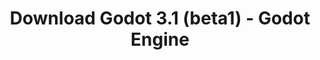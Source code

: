 ---
# Generated by /tools/generators/src/download_archive_generator !!! do not edit by hand !!!
title: 'Download Godot 3.1 (beta1) - Godot Engine'
type: 'download/archive'
name: '3.1'
flavor: 'beta1'
release_date: '2019-01-08T02:00:00-00:00'
release_notes: 'article/dev-snapshot-godot-3-1-beta-1/'
primaryPlatforms:
  - 'android.apk'
  - 'linux.64'
  - 'macos.universal'
  - 'windows.64'
  - 'linux_server.headless.64'
  - 'web'
  - 'templates'
links:
  android.apk:
    name: 'android.apk'
    title: 'Android'
    caption: 'Universal APK (ARM64 + ARMv7 + x86_64 + x86)'
    tags:
      - 'APK download'
      - 'ARM64/v7'
      - 'x86 (64 & 32 bit)'
    hosts:
      github_builds:
        regular: 'https://github.com/godotengine/godot-builds/releases/download/3.1-beta1/Godot_v3.1-beta1_android_editor.apk'
        mono: '#'
      github:
        regular: 'https://github.com/godotengine/godot/releases/download/3.1-beta1/Godot_v3.1-beta1_android_editor.apk'
        mono: '#'
  linux.64:
    name: 'linux.64'
    title: 'Linux'
    caption: 'Standard (x86_64)'
    tags:
      - '64 bit'
    hosts:
      github_builds:
        regular: 'https://github.com/godotengine/godot-builds/releases/download/3.1-beta1/Godot_v3.1-beta1_x11.64.zip'
        mono: 'https://github.com/godotengine/godot-builds/releases/download/3.1-beta1/Godot_v3.1-beta1_mono_x11_64.zip'
      github:
        regular: 'https://github.com/godotengine/godot/releases/download/3.1-beta1/Godot_v3.1-beta1_x11.64.zip'
        mono: 'https://github.com/godotengine/godot/releases/download/3.1-beta1/Godot_v3.1-beta1_mono_x11_64.zip'
  macos.universal:
    name: 'macos.universal'
    title: 'macOS'
    caption: 'Universal (x86_64 + Apple Silicon)'
    tags:
      - 'Intel/Apple Silicon'
      - '64 bit'
    hosts:
      github_builds:
        regular: 'https://github.com/godotengine/godot-builds/releases/download/3.1-beta1/Godot_v3.1-beta1_osx.universal.zip'
        mono: 'https://github.com/godotengine/godot-builds/releases/download/3.1-beta1/Godot_v3.1-beta1_mono_osx.universal.zip'
      github:
        regular: 'https://github.com/godotengine/godot/releases/download/3.1-beta1/Godot_v3.1-beta1_osx.universal.zip'
        mono: 'https://github.com/godotengine/godot/releases/download/3.1-beta1/Godot_v3.1-beta1_mono_osx.universal.zip'
  windows.64:
    name: 'windows.64'
    title: 'Windows'
    caption: 'Standard (x86_64)'
    tags:
      - '64 bit'
    hosts:
      github_builds:
        regular: 'https://github.com/godotengine/godot-builds/releases/download/3.1-beta1/Godot_v3.1-beta1_win64.exe.zip'
        mono: 'https://github.com/godotengine/godot-builds/releases/download/3.1-beta1/Godot_v3.1-beta1_mono_win64.zip'
      github:
        regular: 'https://github.com/godotengine/godot/releases/download/3.1-beta1/Godot_v3.1-beta1_win64.exe.zip'
        mono: 'https://github.com/godotengine/godot/releases/download/3.1-beta1/Godot_v3.1-beta1_mono_win64.zip'
  linux_server.headless.64:
    name: 'linux_server.headless.64'
    title: 'Linux Server'
    caption: 'Headless (x86_64)'
    tags:
      - '64 bit'
      - 'Headless'
    hosts:
      github_builds:
        regular: 'https://github.com/godotengine/godot-builds/releases/download/3.1-beta1/Godot_v3.1-beta1_linux_headless.64.zip'
        mono: 'https://github.com/godotengine/godot-builds/releases/download/3.1-beta1/Godot_v3.1-beta1_mono_linux_headless_64.zip'
      github:
        regular: 'https://github.com/godotengine/godot/releases/download/3.1-beta1/Godot_v3.1-beta1_linux_headless.64.zip'
        mono: 'https://github.com/godotengine/godot/releases/download/3.1-beta1/Godot_v3.1-beta1_mono_linux_headless_64.zip'
  web:
    name: 'web'
    title: 'Web editor'
    caption: ''
    tags:
      - 'Self-hosted'
      - 'Cross-platform'
    hosts:
      github_builds:
        regular: 'https://github.com/godotengine/godot-builds/releases/download/3.1-beta1/Godot_v3.1-beta1_web_editor.zip'
        mono: '#'
      github:
        regular: 'https://github.com/godotengine/godot/releases/download/3.1-beta1/Godot_v3.1-beta1_web_editor.zip'
        mono: '#'
  linux.32:
    name: 'linux.32'
    title: 'Linux'
    caption: 'Standard (x86)'
    tags:
      - '32 bit'
    hosts:
      github_builds:
        regular: 'https://github.com/godotengine/godot-builds/releases/download/3.1-beta1/Godot_v3.1-beta1_x11.32.zip'
        mono: 'https://github.com/godotengine/godot-builds/releases/download/3.1-beta1/Godot_v3.1-beta1_mono_x11_32.zip'
      github:
        regular: 'https://github.com/godotengine/godot/releases/download/3.1-beta1/Godot_v3.1-beta1_x11.32.zip'
        mono: 'https://github.com/godotengine/godot/releases/download/3.1-beta1/Godot_v3.1-beta1_mono_x11_32.zip'
  windows.32:
    name: 'windows.32'
    title: 'Windows'
    caption: 'Standard (x86)'
    tags:
      - '32 bit'
    hosts:
      github_builds:
        regular: 'https://github.com/godotengine/godot-builds/releases/download/3.1-beta1/Godot_v3.1-beta1_win32.exe.zip'
        mono: 'https://github.com/godotengine/godot-builds/releases/download/3.1-beta1/Godot_v3.1-beta1_mono_win32.zip'
      github:
        regular: 'https://github.com/godotengine/godot/releases/download/3.1-beta1/Godot_v3.1-beta1_win32.exe.zip'
        mono: 'https://github.com/godotengine/godot/releases/download/3.1-beta1/Godot_v3.1-beta1_mono_win32.zip'
  linux_server.64:
    name: 'linux_server.64'
    title: 'Linux Server'
    caption: 'Standard (x86_64)'
    tags:
      - '64 bit'
    hosts:
      github_builds:
        regular: 'https://github.com/godotengine/godot-builds/releases/download/3.1-beta1/Godot_v3.1-beta1_linux_server.64.zip'
        mono: 'https://github.com/godotengine/godot-builds/releases/download/3.1-beta1/Godot_v3.1-beta1_mono_linux_server_64.zip'
      github:
        regular: 'https://github.com/godotengine/godot/releases/download/3.1-beta1/Godot_v3.1-beta1_linux_server.64.zip'
        mono: 'https://github.com/godotengine/godot/releases/download/3.1-beta1/Godot_v3.1-beta1_mono_linux_server_64.zip'
  aar_library:
    name: 'aar_library'
    title: 'AAR library'
    caption: ''
    tags:
      - 'Android plugins'
      - 'Java'
      - 'Kotlin'
    hosts:
      github_builds:
        regular: 'https://github.com/godotengine/godot-builds/releases/download/3.1-beta1/godot-lib.3.1.beta1.release.aar'
        mono: 'https://github.com/godotengine/godot-builds/releases/download/3.1-beta1/godot-lib.3.1.beta1.mono.release.aar'
      github:
        regular: 'https://github.com/godotengine/godot/releases/download/3.1-beta1/godot-lib.3.1.beta1.release.aar'
        mono: 'https://github.com/godotengine/godot/releases/download/3.1-beta1/godot-lib.3.1.beta1.mono.release.aar'
  templates:
    name: 'templates'
    title: 'Export templates'
    caption: ''
    tags:
      - 'Used to export your games to all supported platforms'
    hosts:
      github_builds:
        regular: 'https://github.com/godotengine/godot-builds/releases/download/3.1-beta1/Godot_v3.1-beta1_export_templates.tpz'
        mono: 'https://github.com/godotengine/godot-builds/releases/download/3.1-beta1/Godot_v3.1-beta1_mono_export_templates.tpz'
      github:
        regular: 'https://github.com/godotengine/godot/releases/download/3.1-beta1/Godot_v3.1-beta1_export_templates.tpz'
        mono: 'https://github.com/godotengine/godot/releases/download/3.1-beta1/Godot_v3.1-beta1_mono_export_templates.tpz'
---